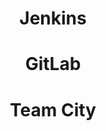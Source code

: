 <h1 style="text-align: center"> Jenkins </h1>


<h1 style="text-align: center"> GitLab </h1>



<h1 style="text-align: center"> Team City </h1>